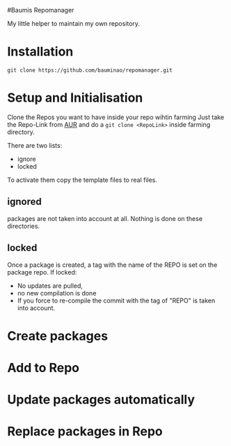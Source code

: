 #Baumis Repomanager

My little helper to maintain my own repository. 


# Installation

`git clone https://github.com/bauminao/repomanager.git`

# Setup and Initialisation

Clone the Repos you want to have inside your repo wihtin farming
Just take the Repo-Link from [AUR](https://aur.archlinux.org) and do a `git clone <RepoLink>` inside farming directory. 

There are two lists:
* ignore 
* locked

To activate them copy the template files to real files. 

## ignored

packages are not taken into account at all. Nothing is done on these directories. 

## locked

Once a package is created, a tag with the name of the REPO is set on the package repo. 
If locked:
  * No updates are pulled, 
  * no new compilation is done 
  * If you force to re-compile the commit with the tag of "REPO" is taken into account.

# Create packages 

# Add to Repo 

# Update packages automatically

# Replace packages in Repo 

